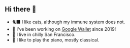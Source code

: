 ## Hi there 👋

- 🐈‍⬛ I like cats, although my immune system does not.
- 👷 I've been working on [Google Wallet](https://wallet.google) since 2019!
- 🌉 I live in chilly San Francisco.
- 🎹 I like to play the piano, mostly classical.

